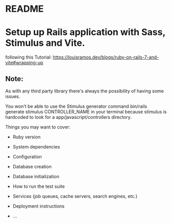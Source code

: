 # README

# Setup up Rails application with Sass, Stimulus and Vite.
following this Tutorial:
https://louisramos.dev/blogs/ruby-on-rails-7-and-vite#wrapping-up


## Note:

As with any third party library there's always the possibility of having some issues.

You won't be able to use the Stimulus generator command bin/rails generate stimulus CONTROLLER_NAME in your terminal because stimulus is hardcoded to look for a app/javascript/controllers directory.

Things you may want to cover:

* Ruby version

* System dependencies

* Configuration

* Database creation

* Database initialization

* How to run the test suite

* Services (job queues, cache servers, search engines, etc.)

* Deployment instructions

* ...
